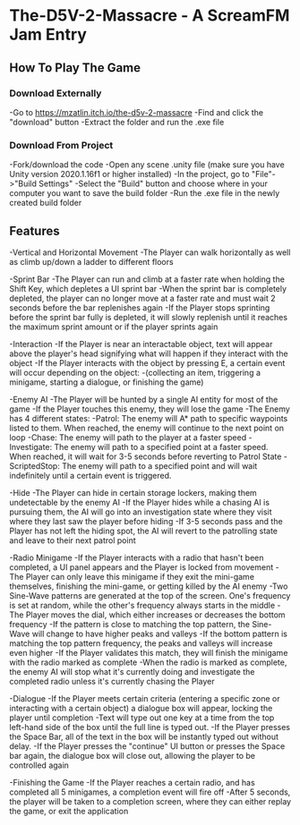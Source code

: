 # The-D5V-2-Massacre - A ScreamFM Jam Entry

## How To Play The Game

### Download Externally
-Go to https://mzatlin.itch.io/the-d5v-2-massacre 
-Find and click the "download" button
-Extract the folder and run the .exe file

### Download From Project
-Fork/download the code
-Open any scene .unity file (make sure you have Unity version 2020.1.16f1 or higher installed)
-In the project, go to "File"->"Build Settings"
-Select the "Build" button and choose where in your computer you want to save the build folder
-Run the .exe file in the newly created build folder

## Features 
  -Vertical and Horizontal Movement
    -The Player can walk horizontally as well as climb up/down a ladder to different floors
  
  -Sprint Bar 
    -The Player can run and climb at a faster rate when holding the Shift Key, which depletes a UI sprint bar
    -When the sprint bar is completely depleted, the player can no longer move at a faster rate and must wait 2 seconds before the bar replenishes again
    -If the Player stops sprinting before the sprint bar fully is depleted, it will slowly replenish until it reaches the maximum sprint amount or if the player sprints again
   
   -Interaction
    -If the Player is near an interactable object, text will appear above the player's head signifying what will happen if they interact with the object
    -If the Player interacts with the object by pressing E, a certain event will occur depending on the object: 
      -(collecting an item, triggering a minigame, starting a dialogue, or finishing the game)
      
   -Enemy AI
    -The Player will be hunted by a single AI entity for most of the game
    -If the Player touches this enemy, they will lose the game
    -The Enemy has 4 different states:
      -Patrol: The enemy will A* path to specific waypoints listed to them. When reached, the enemy will continue to the next point on loop
      -Chase: The enemy will path to the player at a faster speed
      -Investigate: The enemy will path to a specified point at a faster speed. When reached, it will wait for 3-5 seconds before reverting to Patrol State
      -ScriptedStop: The enemy will path to a specified point and will wait indefinitely until a certain event is triggered. 
   
   -Hide
    -The Player can hide in certain storage lockers, making them undetectable by the enemy AI
    -If the Player hides while a chasing AI is pursuing them, the AI will go into an investigation state where they visit where they last saw the player before hiding
    -If 3-5 seconds pass and the Player has not left the hiding spot, the AI will revert to the patrolling state and leave to their next patrol point
   
   -Radio Minigame
    -If the Player interacts with a radio that hasn't been completed, a UI panel appears and the Player is locked from movement
    -The Player can only leave this minigame if they exit the mini-game themselves, finishing the mini-game, or getting killed by the AI enemy
    -Two Sine-Wave patterns are generated at the top of the screen. One's frequency is set at random, while the other's frequency always starts in the middle
    -The Player moves the dial, which either increases or decreases the bottom frequency
    -If the pattern is close to matching the top pattern, the Sine-Wave will change to have higher peaks and valleys 
    -If the bottom pattern is matching the top pattern frequency, the peaks and valleys will increase even higher
    -If the Player validates this match, they will finish the minigame with the radio marked as complete
    -When the radio is marked as complete, the enemy AI will stop what it's currently doing and investigate the completed radio unless it's currently chasing the Player
    
   -Dialogue 
    -If the Player meets certain criteria (entering a specific zone or interacting with a certain object) a dialogue box will appear, locking the player until completion
    -Text will type out one key at a time from the top left-hand side of the box until the full line is typed out.
    -If the Player presses the Space Bar, all of the text in the box will be instantly typed out without delay.
    -If the Player presses the "continue" UI button or presses the Space bar again, the dialogue box will close out, allowing the player to be controlled again
    
   -Finishing the Game
    -If the Player reaches a certain radio, and has completed all 5 minigames, a completion event will fire off
    -After 5 seconds, the player will be taken to a completion screen, where they can either replay the game, or exit the application
    
    
